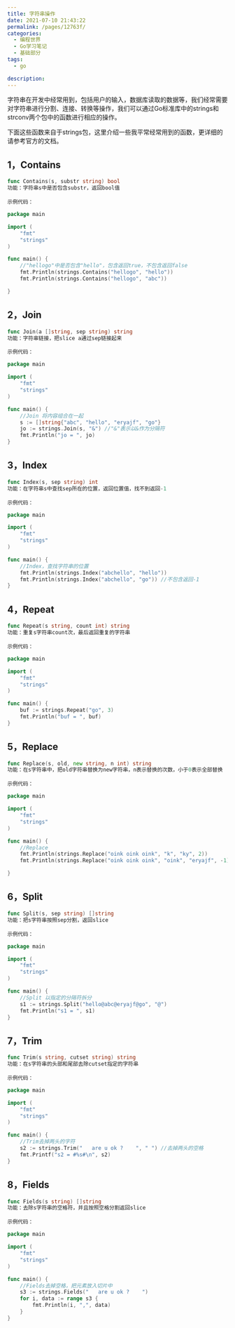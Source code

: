 ```yaml
---
title: 字符串操作
date: 2021-07-10 21:43:22
permalink: /pages/12763f/
categories: 
  - 编程世界
  - Go学习笔记
  - 基础部分
tags: 
  - go

description: 
---
```


字符串在开发中经常用到，包括用户的输入，数据库读取的数据等，我们经常需要对字符串进行分割、连接、转换等操作，我们可以通过Go标准库中的strings和strconv两个包中的函数进行相应的操作。

下面这些函数来自于strings包，这里介绍一些我平常经常用到的函数，更详细的请参考官方的文档。

## 1，Contains

```go
func Contains(s, substr string) bool
功能：字符串s中是否包含substr，返回bool值
```

`示例代码：`

```go
package main

import (
	"fmt"
	"strings"
)

func main() {
	//"hellogo"中是否包含"hello"，包含返回true，不包含返回false
	fmt.Println(strings.Contains("hellogo", "hello"))
	fmt.Println(strings.Contains("hellogo", "abc"))

}
```

## 2，Join

```go
func Join(a []string, sep string) string
功能：字符串链接，把slice a通过sep链接起来
```

`示例代码：`

```go
package main

import (
	"fmt"
	"strings"
)

func main() {
	//Join 将内容组合在一起
	s := []string{"abc", "hello", "eryajf", "go"}
	jo := strings.Join(s, "&") //"&"表示以&作为分隔符
	fmt.Println("jo = ", jo)
}
```


## 3，Index

```go
func Index(s, sep string) int
功能：在字符串s中查找sep所在的位置，返回位置值，找不到返回-1
```

`示例代码：`

```go
package main

import (
	"fmt"
	"strings"
)

func main() {
	//Index，查找字符串的位置
	fmt.Println(strings.Index("abchello", "hello"))
	fmt.Println(strings.Index("abchello", "go")) //不包含返回-1
}
```

## 4，Repeat

```go
func Repeat(s string, count int) string
功能：重复s字符串count次，最后返回重复的字符串
```

`示例代码：`

```go
package main

import (
	"fmt"
	"strings"
)

func main() {
	buf := strings.Repeat("go", 3)
	fmt.Println("buf = ", buf)
}
```

## 5，Replace

```go
func Replace(s, old, new string, n int) string
功能：在s字符串中，把old字符串替换为new字符串，n表示替换的次数，小于0表示全部替换
```

`示例代码：`

```go
package main

import (
	"fmt"
	"strings"
)

func main() {
	//Replace
	fmt.Println(strings.Replace("oink oink oink", "k", "ky", 2))         //表示把k更换成ky，更换两次
	fmt.Println(strings.Replace("oink oink oink", "oink", "eryajf", -1)) //小于0表示全部替换

}
```

## 6，Split

```go
func Split(s, sep string) []string
功能：把s字符串按照sep分割，返回slice
```

`示例代码：`

```go
package main

import (
	"fmt"
	"strings"
)

func main() {
	//Split 以指定的分隔符拆分
	s1 := strings.Split("hello@abc@eryajf@go", "@")
	fmt.Println("s1 = ", s1)
}
```

## 7，Trim

```go
func Trim(s string, cutset string) string
功能：在s字符串的头部和尾部去除cutset指定的字符串
```

`示例代码：`

```go
package main

import (
	"fmt"
	"strings"
)

func main() {
	//Trim去掉两头的字符
	s2 := strings.Trim("   are u ok ?    ", " ") //去掉两头的空格
	fmt.Printf("s2 = #%s#\n", s2)
}
```

## 8，Fields

```go
func Fields(s string) []string
功能：去除s字符串的空格符，并且按照空格分割返回slice
```

`示例代码：`

```go
package main

import (
	"fmt"
	"strings"
)

func main() {
	//Fields去掉空格，把元素放入切片中
	s3 := strings.Fields("   are u ok ?    ")
	for i, data := range s3 {
		fmt.Println(i, ",", data)
	}
}
```
